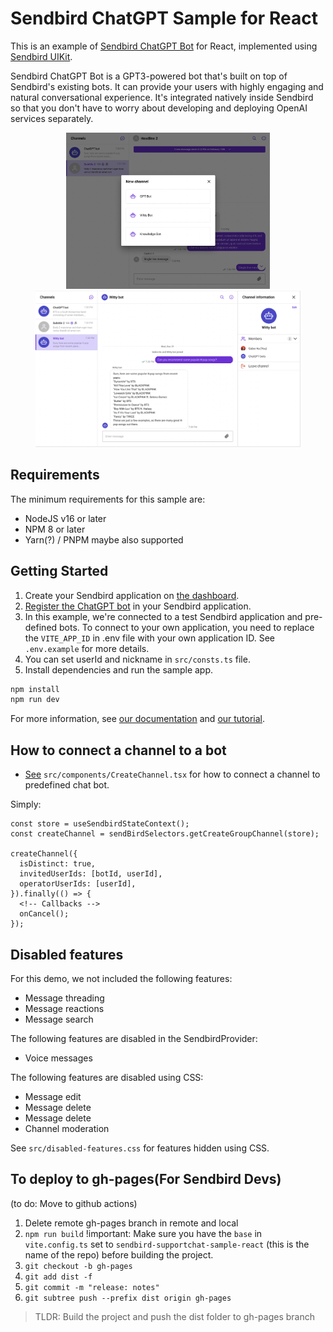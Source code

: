 # Sendbird ChatGPT Sample for React
This is an example of [Sendbird ChatGPT Bot](https://sendbird.com/docs/chat/v3/platform-api/bot/bot-overview#1-overview) for React, implemented using [Sendbird UIKit](https://docs.sendbird.com/docs/uikit/v3/react/overview).
<p>
Sendbird ChatGPT Bot is a GPT3-powered bot that's built on top of Sendbird's existing bots.
It can provide your users with highly engaging and natural conversational experience.
It's integrated natively inside Sendbird so that you don't have to worry about developing and deploying OpenAI services separately.
</p>

<article align="center">
  <img
    src="./assets/create_channel.png"
    height="250"
    alt="Create channel"
  />
  <img
    src="./assets/channel_demo.png"
    height="250"
    alt="Channel demo"
  />
</article>

## Requirements
The minimum requirements for this sample are:
* NodeJS v16 or later
* NPM 8 or later
* Yarn(?) / PNPM maybe also supported

## Getting Started
1. Create your Sendbird application on [the dashboard](https://dashboard.sendbird.com/auth/signup).
2. [Register the ChatGPT bot](https://sendbird.com/developer/tutorials/chatgpt-integration-build-a-chatgpt-powered-chatbot-part-1) in your Sendbird application.
3. In this example, we're connected to a test Sendbird application and pre-defined bots.
To connect to your own application, you need to replace the `VITE_APP_ID` in .env file with your own application ID.
See `.env.example` for more details.
4. You can set userId and nickname in `src/consts.ts` file.
5. Install dependencies and run the sample app.
```bash
npm install
npm run dev
```

For more information, see [our documentation](https://sendbird.com/docs/chat/v3/platform-api/bot/bot-overview#1-overview) and [our tutorial](https://sendbird.com/developer/tutorials/chatgpt-integration-build-a-chatgpt-powered-chatbot-part-1).

## How to connect a channel to a bot
* [See](./src/components/CreateChannel.tsx) `src/components/CreateChannel.tsx` for how to connect a channel to predefined chat bot.

Simply:
```
const store = useSendbirdStateContext();
const createChannel = sendBirdSelectors.getCreateGroupChannel(store);

createChannel({
  isDistinct: true,
  invitedUserIds: [botId, userId],
  operatorUserIds: [userId],
}).finally(() => {
  <!-- Callbacks -->
  onCancel();
});

```

## Disabled features
For this demo, we not included the following features:
* Message threading
* Message reactions
* Message search

The following features are disabled in the SendbirdProvider:
* Voice messages

The following features are disabled using CSS:
* Message edit
* Message delete
* Message delete
* Channel moderation

See `src/disabled-features.css` for features hidden using CSS.

## To deploy to gh-pages(For Sendbird Devs)

(to do: Move to github actions)

1. Delete remote gh-pages branch in remote and local
2. `npm run build`
!important: Make sure you have the `base` in `vite.config.ts` set to
 `sendbird-supportchat-sample-react` (this is the name of the repo)
 before building the project.
3. `git checkout -b gh-pages`
4. `git add dist -f`
5. `git commit -m "release: notes"`
6. `git subtree push --prefix dist origin gh-pages`

> TLDR: Build the project and push the dist folder to gh-pages branch
